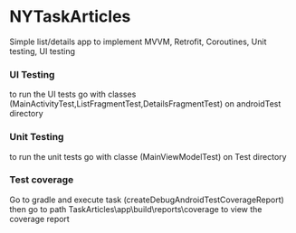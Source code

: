 # NYTaskArticles 
Simple list/details app to implement MVVM, Retrofit, Coroutines, Unit testing, UI testing 

### UI Testing
to run the UI tests go with classes (MainActivityTest,ListFragmentTest,DetailsFragmentTest) on androidTest directory 

### Unit Testing
to run the unit tests go with classe (MainViewModelTest) on Test directory 

### Test coverage 
Go to gradle and execute task (createDebugAndroidTestCoverageReport) then go to path TaskArticles\app\build\reports\coverage to view the coverage report 
